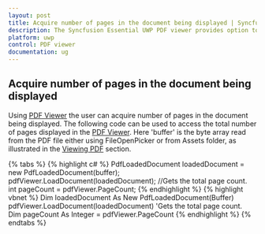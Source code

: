 ```yaml
---
layout: post
title: Acquire number of pages in the document being displayed | Syncfusion
description: The Syncfusion Essential UWP PDF viewer provides option to acquire number of pages in the document being displayed.
platform: uwp
control: PDF viewer
documentation: ug
---
```


## Acquire number of pages in the document being displayed

Using [PDF Viewer](https://help.syncfusion.com/cr/uwp/Syncfusion.Windows.PdfViewer.SfPdfViewerControl.html) the user can acquire number of pages in the document being displayed. The following code can be used to access the total number of pages displayed in the [PDF Viewer](https://help.syncfusion.com/cr/uwp/Syncfusion.Windows.PdfViewer.SfPdfViewerControl.html). Here 'buffer' is the byte array read from the PDF file either using FileOpenPicker or from Assets folder, as illustrated in the [Viewing PDF](https://help.syncfusion.com/uwp/sfpdfviewer/concepts-and-features/viewing-pdf) section.

{% tabs %}
{% highlight c# %}
PdfLoadedDocument loadedDocument = new PdfLoadedDocument(buffer);
pdfViewer.LoadDocument(loadedDocument);
//Gets the total page count. 
int pageCount = pdfViewer.PageCount;
{% endhighlight %}
{% highlight vbnet %}
Dim loadedDocument As New PdfLoadedDocument(Buffer)
pdfViewer.LoadDocument(loadedDocument)
'Gets the total page count. 
Dim pageCount As Integer = pdfViewer.PageCount
{% endhighlight %}
{% endtabs %}